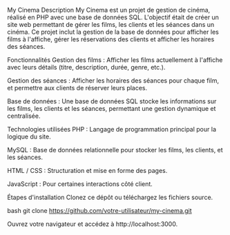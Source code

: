 My Cinema
Description
My Cinema est un projet de gestion de cinéma, réalisé en PHP avec une base de données SQL. L'objectif était de créer un site web permettant de gérer les films, les clients et les séances dans un cinéma. Ce projet inclut la gestion de la base de données pour afficher les films à l'affiche, gérer les réservations des clients et afficher les horaires des séances.

Fonctionnalités
Gestion des films : Afficher les films actuellement à l'affiche avec leurs détails (titre, description, durée, genre, etc.).

Gestion des séances : Afficher les horaires des séances pour chaque film, et permettre aux clients de réserver leurs places.

Base de données : Une base de données SQL stocke les informations sur les films, les clients et les séances, permettant une gestion dynamique et centralisée.

Technologies utilisées
PHP : Langage de programmation principal pour la logique du site.

MySQL : Base de données relationnelle pour stocker les films, les clients, et les séances.

HTML / CSS : Structuration et mise en forme des pages.

JavaScript : Pour certaines interactions côté client.

Étapes d'installation
Clonez ce dépôt ou téléchargez les fichiers source.

bash
git clone https://github.com/votre-utilisateur/my-cinema.git


Ouvrez votre navigateur et accédez à http://localhost:3000.

